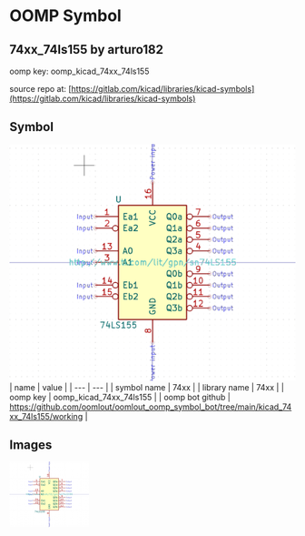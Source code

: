# OOMP Symbol  
## 74xx_74ls155  by arturo182  
  
oomp key: oomp_kicad_74xx_74ls155  
  
source repo at: [https://gitlab.com/kicad/libraries/kicad-symbols](https://gitlab.com/kicad/libraries/kicad-symbols)  
## Symbol  
  
[![working.png](working_600.png)](working.png)  
| name | value | 
| --- | --- | 
| symbol name | 74xx | 
| library name | 74xx | 
| oomp key | oomp_kicad_74xx_74ls155 | 
| oomp bot github | https://github.com/oomlout/oomlout_oomp_symbol_bot/tree/main/kicad_74xx_74ls155/working | 
## Images  
  
[![working.png](working_140.png)](working.png)  
